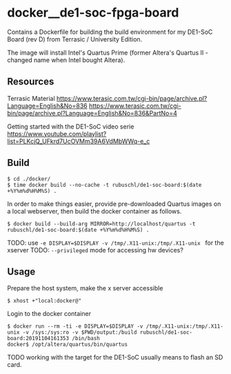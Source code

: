 # docker__de1-soc-fpga-board

Contains a Dockerfile for building the build environment for my DE1-SoC Board (rev D) from Terrasic / University Edition.

The image will install Intel's Quartus Prime (former Altera's Quartus II - changed name when Intel bought Altera).



## Resources

Terrasic Material
https://www.terasic.com.tw/cgi-bin/page/archive.pl?Language=English&No=836
https://www.terasic.com.tw/cgi-bin/page/archive.pl?Language=English&No=836&PartNo=4


Getting started with the DE1-SoC video serie
https://www.youtube.com/playlist?list=PLKcjQ_UFkrd7UcOVMm39A6VdMbWWq-e_c



## Build

```
$ cd ./docker/
$ time docker build --no-cache -t rubuschl/de1-soc-board:$(date +%Y%m%d%H%M%S) .
```


In order to make things easier, provide pre-downloaded Quartus images on a local webserver, then build the docker container as follows.

```
$ docker build --build-arg MIRROR=http://localhost/quartus -t rubuschl/de1-soc-board:$(date +%Y%m%d%H%M%S) .
```


TODO: use ```-e DISPLAY=$DISPLAY -v /tmp/.X11-unix:/tmp/.X11-unix ``` for the xserver
TODO: ```--privileged``` mode for accessing hw devices?


## Usage

Prepare the host system, make the x server accessible

```
$ xhost +"local:docker@"
```


Login to the docker container

```
$ docker run --rm -ti -e DISPLAY=$DISPLAY -v /tmp/.X11-unix:/tmp/.X11-unix -v /sys:/sys:ro -v $PWD/output:/build rubuschl/de1-soc-board:20191104161353 /bin/bash
docker$ /opt/altera/quartus/bin/quartus
```

TODO working with the target for the DE1-SoC usually means to flash an SD card.
